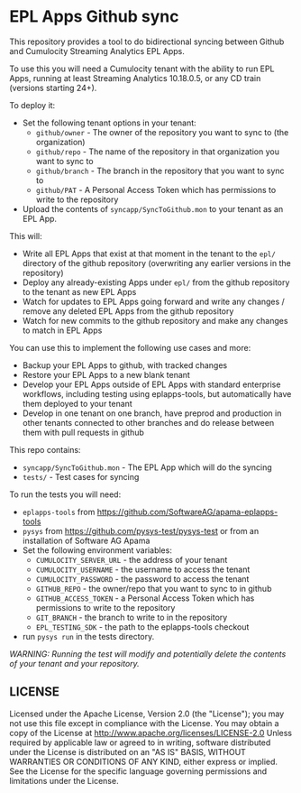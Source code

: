 EPL Apps Github sync
====================

This repository provides a tool to do bidirectional syncing between Github and Cumulocity Streaming Analytics EPL Apps.

To use this you will need a Cumulocity tenant with the ability to run EPL Apps, running at least Streaming Analytics 10.18.0.5, or any CD train (versions starting 24+).

To deploy it:

- Set the following tenant options in your tenant:
	- `github/owner` - The owner of the repository you want to sync to (the organization)
	- `github/repo` - The name of the repository in that organization you want to sync to
	- `github/branch` - The branch in the repository that you want to sync to
	- `github/PAT` - A Personal Access Token which has permissions to write to the repository
- Upload the contents of `syncapp/SyncToGithub.mon` to your tenant as an EPL App.

This will:

- Write all EPL Apps that exist at that moment in the tenant to the `epl/` directory of the github repository (overwriting any earlier versions in the repository)
- Deploy any already-existing Apps under `epl/` from the github repository to the tenant as new EPL Apps
- Watch for updates to EPL Apps going forward and write any changes / remove any deleted EPL Apps from the github repository
- Watch for new commits to the github repository and make any changes to match in EPL Apps

You can use this to implement the following use cases and more:

- Backup your EPL Apps to github, with tracked changes
- Restore your EPL Apps to a new blank tenant
- Develop your EPL Apps outside of EPL Apps with standard enterprise workflows, including testing using eplapps-tools, but automatically have them deployed to your tenant
- Develop in one tenant on one branch, have preprod and production in other tenants connected to other branches and do release between them with pull requests in github 

This repo contains:

- `syncapp/SyncToGithub.mon` - The EPL App which will do the syncing
- `tests/` - Test cases for syncing

To run the tests you will need:

- `eplapps-tools` from https://github.com/SoftwareAG/apama-eplapps-tools
- `pysys` from https://github.com/pysys-test/pysys-test or from an installation of Software AG Apama
- Set the following environment variables:
	- `CUMULOCITY_SERVER_URL` - the address of your tenant
	- `CUMULOCITY_USERNAME` - the username to access the tenant
	- `CUMULOCITY_PASSWORD` - the password to access the tenant
	- `GITHUB_REPO` - the owner/repo that you want to sync to in github
	- `GITHUB_ACCESS_TOKEN` - a Personal Access Token which has permissions to write to the repository
	- `GIT_BRANCH` - the branch to write to in the repository
	- `EPL_TESTING_SDK` - the path to the eplapps-tools checkout
- run `pysys run` in the tests directory.

*WARNING: Running the test will modify and potentially delete the contents of your tenant and your repository.*

LICENSE
-------

Licensed under the Apache License, Version 2.0 (the "License"); you may not use this 
file except in compliance with the License. You may obtain a copy of the License at
http://www.apache.org/licenses/LICENSE-2.0
Unless required by applicable law or agreed to in writing, software distributed under the
License is distributed on an "AS IS" BASIS, WITHOUT WARRANTIES OR CONDITIONS OF ANY KIND, 
either express or implied. 
See the License for the specific language governing permissions and limitations under the License.
